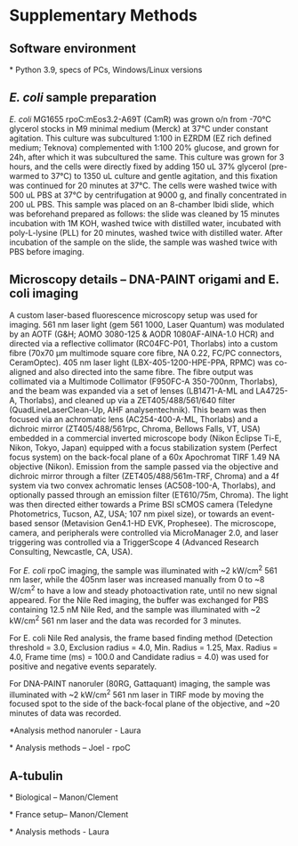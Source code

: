 ﻿# Supplementary Methods

## Software environment
\* Python 3.9, specs of PCs, Windows/Linux versions

## *E. coli* sample preparation
*E. coli* MG1655 rpoC:mEos3.2-A69T (CamR) was grown o/n from -70°C glycerol stocks in M9 minimal medium (Merck) at 37°C under constant agitation. This culture was subcultured 1:100 in EZRDM (EZ rich defined medium; Teknova) complemented with 1:100 20% glucose, and grown for 24h, after which it was subcultured the same. This culture was grown for 3 hours, and the cells were directly fixed by adding 150 uL 37% glycerol (pre-warmed to 37°C) to 1350 uL culture and gentle agitation, and this fixation was continued for 20 minutes at 37°C. The cells were washed twice with 500 uL PBS at 37°C by centrifugation at 9000 g, and finally concentrated in 200 uL PBS. This sample was placed on an 8-chamber Ibidi slide, which was beforehand prepared as follows: the slide was cleaned by 15 minutes incubation with 1M KOH, washed twice with distilled water, incubated with poly-L-lysine (PLL) for 20 minutes, washed twice with distilled water. After incubation of the sample on the slide, the sample was washed twice with PBS before imaging.

## Microscopy details – DNA-PAINT origami and E. coli imaging
A custom laser-based fluorescence microscopy setup was used for imaging. 561 nm laser light (gem 561 1000, Laser Quantum) was modulated by an AOTF (G&H; AOMO 3080-125 & AODR 1080AF-AINA-1.0 HCR) and directed via a reflective collimator (RC04FC-P01, Thorlabs) into a custom fibre (70x70 µm multimode square core fibre, NA 0.22, FC/PC connectors, CeramOptec). 405 nm laser light (LBX-405-1200-HPE-PPA, RPMC) was co-aligned and also directed into the same fibre. The fibre output was collimated via a Multimode Collimator (F950FC-A 350-700nm, Thorlabs), and the beam was expanded via a set of lenses (LB1471-A-ML and LA4725-A, Thorlabs), and cleaned up via a ZET405/488/561/640 filter (QuadLineLaserClean-Up, AHF analysentechnik). This beam was then focused via an achromatic lens (AC254-400-A-ML, Thorlabs) and a dichroic mirror (ZT405/488/561rpc, Chroma, Bellows Falls, VT, USA) embedded in a commercial inverted microscope body (Nikon Eclipse Ti-E, Nikon, Tokyo, Japan) equipped with a focus stabilization system (Perfect focus system) on the back-focal plane of a 60x Apochromat TIRF 1.49 NA objective (Nikon). Emission from the sample passed via the objective and dichroic mirror through a filter (ZET405/488/561m-TRF, Chroma) and a 4f system via two convex achromatic lenses (AC508-100-A, Thorlabs), and optionally passed through an emission filter (ET610/75m, Chroma). The light was then directed either towards a Prime BSI sCMOS camera (Teledyne Photometrics, Tucson, AZ, USA; 107 nm pixel size), or towards an event-based sensor (Metavision Gen4.1-HD EVK, Prophesee). The microscope, camera, and peripherals were controlled via MicroManager 2.0, and laser triggering was controlled via a TriggerScope 4 (Advanced Research Consulting, Newcastle, CA, USA).

For *E. coli* rpoC imaging, the sample was illuminated with ~2 kW/cm<sup>2</sup> 561 nm laser, while the 405nm laser was increased manually from 0 to ~8 W/cm<sup>2</sup> to have a low and steady photoactivation rate, until no new signal appeared. For the Nile Red imaging, the buffer was exchanged for PBS containing 12.5 nM Nile Red, and the sample was illuminated with ~2 kW/cm<sup>2</sup> 561 nm laser and the data was recorded for 3 minutes.

For E. coli Nile Red analysis, the frame based finding method (Detection threshold = 3.0, Exclusion radius = 4.0, Min. Radius = 1.25, Max. Radius = 4.0, Frame time (ms) = 100.0 and Candidate radius = 4.0) was used for positive and negative events separately.  

For DNA-PAINT nanoruler (80RG, Gattaquant) imaging, the sample was illuminated with ~2 kW/cm<sup>2</sup> 561 nm laser in TIRF mode by moving the focused spot to the side of the back-focal plane of the objective, and ~20 minutes of data was recorded.

*Analysis method nanoruler - Laura

\* Analysis methods – Joel - rpoC

## A-tubulin
\* Biological – Manon/Clement

\* France setup– Manon/Clement

\* Analysis methods - Laura

